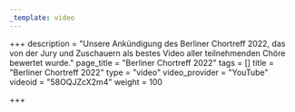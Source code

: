 ```yaml
---
_template: video
---
```



+++
description = "Unsere Ankündigung des Berliner Chortreff 2022, das von der Jury und Zuschauern als bestes Video aller teilnehmenden Chöre bewertet wurde."
page_title = "Berliner Chortreff 2022"
tags = []
title = "Berliner Chortreff 2022"
type = "video"
video_provider = "YouTube"
videoid = "58OQJZcX2m4"
weight = 100

+++
